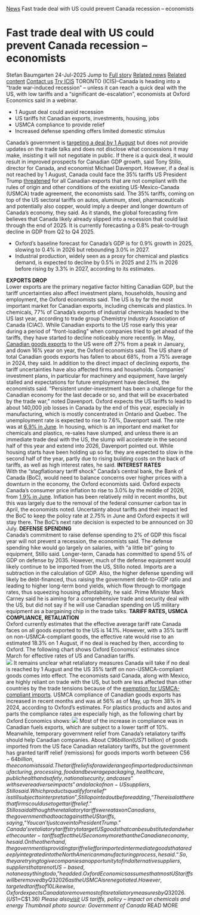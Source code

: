 [News](https://www.icis.com/explore/resources/news/) Fast trade deal with US could prevent Canada recession – economists
# Fast trade deal with US could prevent Canada recession – economists
Stefan Baumgarten
24-Jul-2025
Jump to
[Full story](https://www.icis.com/explore/resources/news/2025/07/24/11121937/fast-trade-deal-with-us-could-prevent-canada-recession-economists/#full-story)
[Related news](https://www.icis.com/explore/resources/news/2025/07/24/11121937/fast-trade-deal-with-us-could-prevent-canada-recession-economists/#related-articles)
[Related content](https://www.icis.com/explore/resources/news/2025/07/24/11121937/fast-trade-deal-with-us-could-prevent-canada-recession-economists/#related-contents)
[Contact us](https://www.icis.com/explore/resources/news/2025/07/24/11121937/fast-trade-deal-with-us-could-prevent-canada-recession-economists/#contact-us)
[Try ICIS](https://www.icis.com/explore/contact/try-icis-today/?intcmp=individual-news_try-icis)
TORONTO (ICIS)–Canada is heading into a “trade war-induced recession” – unless it can reach a quick deal with the US, with low tariffs and a “significant de-escalation”, economists at Oxford Economics said in a webinar. 
  * 1 August deal could avoid recession 
  * US tariffs hit Canadian exports, investments, housing, jobs 
  * USMCA compliance to provide relief 
  * Increased defense spending offers limited domestic stimulus 


Canada’s government is [targeting a deal by 1 August](https://subscriber.icis.com/news/petchem/news-article-00111118596) but does not provide updates on the trade talks and does not disclose what concessions it may make, insisting it will not negotiate in public. 
If there is a quick deal, it would result in improved prospects for Canadian GDP growth, said Tony Stillo, director for Canada, and economist Michael Davenport. 
However, if a deal is not reached by 1 August, Canada could face the 35% tariffs US President Trump [threatened](https://subscriber.icis.com/news/petchem/news-article-00111118454) for all Canadian exports that are not compliant with the rules of origin and other conditions of the existing US-Mexico-Canada (USMCA) trade agreement, the economists said. 
The 35% tariffs, coming on top of the US sectoral tariffs on autos, aluminum, steel, pharmaceuticals and potentially also copper, would imply a deeper and longer downturn of Canada’s economy, they said. 
As it stands, the global forecasting firm believes that Canada likely already slipped into a recession that could last through the end of 2025. 
It is currently forecasting a 0.8% peak-to-trough decline in GDP from Q2 to Q4 2025. 
  * Oxford’s baseline forecast for Canada’s GDP is for 0.9% growth in 2025, slowing to 0.4% in 2026 but rebounding 3.0% in 2027. 
  * Industrial production, widely seen as a proxy for chemical and plastics demand, is expected to decline by 0.5% in 2025 and 2.1% in 2026 before rising by 3.3% in 2027, according to its estimates. 


**EXPORTS DROP**  
Lower exports are the primary negative factor hitting Canadian GDP, but the tariff uncertainties also affect investment plans, households, housing and employment, the Oxford economists said. 
The US is by far the most important market for Canadian exports, including chemicals and plastics. 
In chemicals, 77% of Canada’s exports of industrial chemicals headed to the US last year, according to trade group Chemistry Industry Association of Canada (CIAC). 
While Canadian exports to the US rose early this year during a period of “front-loading” when companies tried to get ahead of the tariffs, they have started to decline noticeably more recently. 
In May, [Canadian goods exports](https://subscriber.icis.com/news/petchem/news-article-00111116764) to the US were off 27% from a peak in January, and down 16% year on year, the Oxford economists said. 
The US share of total Canadian goods exports has fallen to about 68%, from a 75% average in 2024, they said. 
In addition to the direct impact of declining exports, the tariff uncertainties have also affected firms and households. 
Companies’ investment plans, in particular for machinery and equipment, have largely stalled and expectations for future employment have declined, the economists said. 
“Persistent under-investment has been a challenge for the Canadian economy for the last decade or so, and that will be exacerbated by the trade war,” noted Davenport. 
Oxford expects the US tariffs to lead to about 140,000 job losses in Canada by the end of this year, especially in manufacturing, which is mostly concentrated in Ontario and Quebec. 
The unemployment rate is expected to rise to 7.6%, Davenport said. The rate was at [6.9% in June](https://subscriber.icis.com/news/petchem/news-article-00111118632). 
In housing, which is an important end market for chemicals and plastics, re-sales have slumped, and unless there is an immediate trade deal with the US, the slump will accelerate in the second half of this year and extend into 2026, Davenport pointed out. 
While housing starts have been holding up so far, they are expected to slow in the second half of the year, partly due to rising building costs on the back of tariffs, as well as high interest rates, he said. 
**INTEREST RATES**  
With the “stagflationary tariff shock” Canada’s central bank, the Bank of Canada (BoC), would need to balance concerns over higher prices with a downturn in the economy, the Oxford economists said. 
Oxford expects Canada’s consumer price inflation to rise to 3.0% by the middle of 2026, from [1.9% in June](https://subscriber.icis.com/news/petchem/news-article-00111119458). 
Inflation has been relatively mild in recent months, but this was largely due to the removal of the federal consumer carbon tax in April, the economists noted. 
Uncertainty about tariffs and their impact led the BoC to keep the policy rate at 2.75% in June and Oxford expects it will stay there. The BoC’s next rate decision is expected to be announced on 30 July. 
**DEFENSE SPENDING**  
Canada’s commitment to raise defense spending to 2% of GDP this fiscal year will not prevent a recession, the economists said. 
The defense spending hike would go largely on salaries, with “a little bit” going to equipment, Stillo said. 
Longer-term, Canada has committed to spend 5% of GDP on defense by 2035. 
However, much of the defense equipment would likely continue to be imported from the US, Stillo noted. Imports are a subtraction in the calculation of GDP. 
Also, the higher defense spending will likely be debt-financed, thus raising the government debt-to-GDP ratio and leading to higher long-term bond yields, which flow through to mortgage rates, thus squeezing housing affordability, he said. 
Prime Minister Mark Carney said he is aiming for a comprehensive trade and security deal with the US, but did not say if he will use Canadian spending on US military equipment as a bargaining chip in the trade talks. 
**TARIFF RATES, USMCA COMPLIANCE, RETALIATION**  
Oxford currently estimates that the effective average tariff rate Canada faces on all goods exported to the US is 14.1%. 
However, with a 35% tariff on non-USMCA-compliant goods, the effective rate would rise to an estimated 18.3% on 1 August, if no deal is reached by then, according to Oxford. 
The following chart shows Oxford Economics’ estimates since March for effective rates of US and Canadian tariffs.  
![](https://www.icis.com/explore/resources/news/2025/07/24/11121937/fast-trade-deal-with-us-could-prevent-canada-recession-economists/)
It remains unclear what retaliatory measures Canada will take if no deal is reached by 1 August and the US 35% tariff on non-USMCA-compliant goods comes into effect. 
The economists said Canada, along with Mexico, are highly reliant on trade with the US, but both are less affected than other countries by the trade tensions because of the [exemption for USMCA-compliant imports](https://subscriber.icis.com/news/petchem/news-article-00111118623). 
USMCA compliance of Canadian goods exports has increased in recent months and was at 56% as of May, up from 38% in 2024, according to Oxford’s estimates. 
For plastics products and autos and parts the compliance rates are especially high, as the following chart by Oxford Economics shows: 
![](https://www.icis.com/explore/resources/news/2025/07/24/11121937/fast-trade-deal-with-us-could-prevent-canada-recession-economists/)
Most of the increase in compliance was in Canadian fuels exports, which are subject to a lower tariff of 10%. 
Meanwhile, temporary government relief from Canada’s retaliatory tariffs should help Canadian companies. 
About C$96 billion (US$71 billion) of goods imported from the US face Canadian retaliatory tariffs, but the government has granted tariff relief (remissions) for goods imports worth between C$56-64 billion, the economists said. 
The tariff relief is for a wide range of imported products in manufacturing, processing, food and beverage packaging, healthcare, public health and safety, national security, and cases “with severe adverse impacts” and a lack of non-US suppliers, Stillo said. 
Which products qualify for relief “is still subject to interpretation”, Stillo pointed out before adding, “There is a lot there that firms could use to get tariff relief.” 
Stillo said although the retaliatory tariffs were a tax on Canadians, the government had to act against the US tariffs, saying, “You can’t just cave in to President Trump.” 
Canada’s retaliatory tariffs try to target US goods that can be substituted and where the counter-tariffs affect the US economy more than the Canadian economy, he said. 
On the other hand, the government is providing tariff relief for imported intermediate goods that are deeply integrated into the North American manufacturing process, he said. 
“So, they are trying to give companies an opportunity to find alternative suppliers, suppliers that are not US-based, not an easy thing to do,” he added. 
Oxford Economics assumes that most US tariffs will be removed by Q3 2026 as the USMCA is renegotiated. However, targeted tariffs of 10% will remain in place for metal and select agricultural products. 
Likewise, Oxford expects Canada to remove most of its retaliatory measures by Q3 2026. 
(US$1=C$1.36) 
_Please also[visit](https://subscriber.icis.com/intelligence/1e18c969-8ff1-4928-892e-72d2b8af9230) US tariffs, policy – impact on chemicals and energy_
_Thumbnail photo source: Government of Canada_
READ MORE